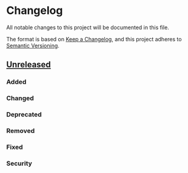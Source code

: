 # Changelog

All notable changes to this project will be documented in this file.

The format is based on [Keep a Changelog](https://keepachangelog.com/en/1.1.0/),
and this project adheres to [Semantic Versioning](https://semver.org/spec/v2.0.0.html).

## [Unreleased]

### Added

### Changed

### Deprecated

### Removed

### Fixed

### Security

[unreleased]: https://github.com/DerHabicht/planning-tools/compare/plancal-v1.10.0...HEAD
[1.10.0]: https://github.com/DerHabicht/planning-tools/compare/plancal-v1.9.0...plancal-v1.10.0
[1.9.0]: https://github.com/DerHabicht/planning-tools/compare/plancal-v1.8.1...plancal-v1.9.0
[1.8.1]: https://github.com/DerHabicht/planning-tools/compare/plancal-v1.8.0...plancal-v1.8.1
[1.8.0]: https://github.com/DerHabicht/planning-tools/compare/plancal-v1.7.0...plancal-v1.8.0
[1.7.0]: https://github.com/DerHabicht/planning-tools/compare/plancal-v1.6.0...plancal-v1.7.0
[1.6.0]: https://github.com/DerHabicht/planning-tools/compare/plancal-v1.5.1...plancal-v1.6.0
[1.5.1]: https://github.com/DerHabicht/planning-tools/compare/plancal-v1.5.0...plancal-v1.5.1
[1.5.0]: https://github.com/DerHabicht/planning-tools/compare/plancal-v1.4.0...plancal-v1.5.0
[1.4.0]: https://github.com/DerHabicht/planning-tools/compare/plancal-v1.3.0...plancal-v1.4.0
[1.3.0]: https://github.com/DerHabicht/planning-tools/compare/plancal-v1.2.0...plancal-v1.3.0
[1.2.0]: https://github.com/DerHabicht/planning-tools/compare/plancal-v1.1.0...plancal-v1.2.0
[1.1.0]: https://github.com/DerHabicht/planning-tools/compare/plancal-v1.0.0...plancal-v1.1.0
[1.0.0]: https://github.com/DerHabicht/planning-tools/releases/tag/plancal-v1.0.0
